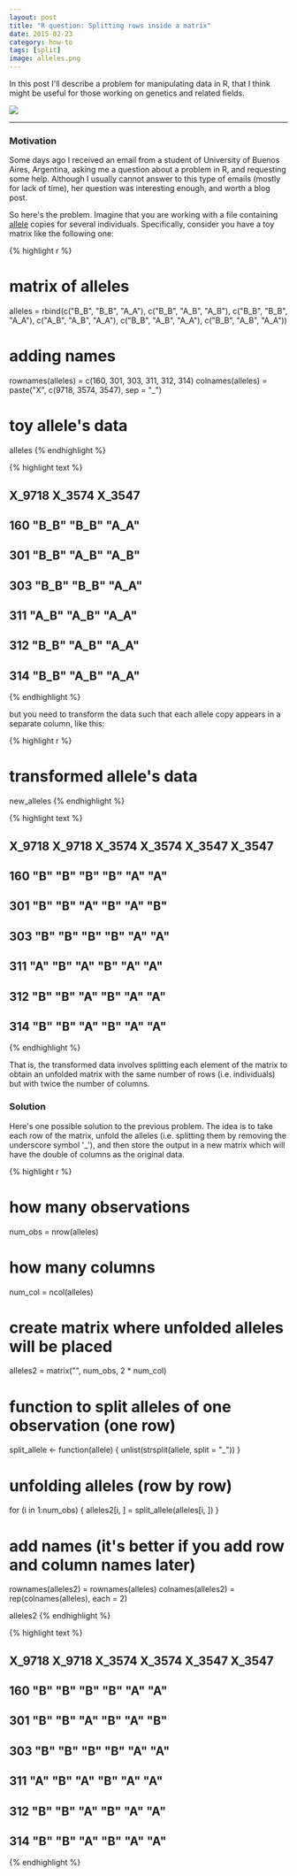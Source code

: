 ```yaml
---
layout: post
title: "R question: Splitting rows inside a matrix"
date: 2015-02-23
category: how-to
tags: [split]
image: alleles.png
---
```


In this post I'll describe a problem for manipulating data in R, that I think might be useful for those working on genetics and related fields.

<!--more-->

<img src="{{ site.url }}/images/blog/alleles.png">

<hr/>

### Motivation

Some days ago I received an email from a student of University of Buenos Aires, Argentina, asking me a question about a problem in R, and requesting some help. Although I usually cannot answer to this type of emails (mostly for lack of time), her question was interesting enough, and worth a blog post.

So here's the problem. Imagine that you are working with a file containing [allele](http://en.wikipedia.org/wiki/Allele) copies for several individuals. Specifically, consider you have a toy matrix like the following one:

{% highlight r %}
# matrix of alleles
alleles = rbind(c("B_B", "B_B", "A_A"), c("B_B", "A_B", "A_B"), c("B_B", "B_B", 
    "A_A"), c("A_B", "A_B", "A_A"), c("B_B", "A_B", "A_A"), c("B_B", "A_B", 
    "A_A"))

# adding names
rownames(alleles) = c(160, 301, 303, 311, 312, 314)
colnames(alleles) = paste("X", c(9718, 3574, 3547), sep = "_")

# toy allele's data
alleles
{% endhighlight %}



{% highlight text %}
##     X_9718 X_3574 X_3547
## 160 "B_B"  "B_B"  "A_A" 
## 301 "B_B"  "A_B"  "A_B" 
## 303 "B_B"  "B_B"  "A_A" 
## 311 "A_B"  "A_B"  "A_A" 
## 312 "B_B"  "A_B"  "A_A" 
## 314 "B_B"  "A_B"  "A_A"
{% endhighlight %}


but you need to transform the data such that each allele copy appears in a separate column, like this:




{% highlight r %}
# transformed allele's data
new_alleles
{% endhighlight %}



{% highlight text %}
##     X_9718 X_9718 X_3574 X_3574 X_3547 X_3547
## 160 "B"    "B"    "B"    "B"    "A"    "A"   
## 301 "B"    "B"    "A"    "B"    "A"    "B"   
## 303 "B"    "B"    "B"    "B"    "A"    "A"   
## 311 "A"    "B"    "A"    "B"    "A"    "A"   
## 312 "B"    "B"    "A"    "B"    "A"    "A"   
## 314 "B"    "B"    "A"    "B"    "A"    "A"
{% endhighlight %}


That is, the transformed data involves splitting each element of the matrix to obtain an unfolded matrix with the same number of rows (i.e. individuals) but with twice the number of columns.


### Solution

Here's one possible solution to the previous problem. The idea is to take each row of the matrix, unfold the alleles (i.e. splitting them by removing the underscore symbol '_'), and then store the output in a new matrix which will have the double of columns as the original data.


{% highlight r %}
# how many observations
num_obs = nrow(alleles)

# how many columns
num_col = ncol(alleles)

# create matrix where unfolded alleles will be placed
alleles2 = matrix("", num_obs, 2 * num_col)

# function to split alleles of one observation (one row)
split_allele <- function(allele) {
    unlist(strsplit(allele, split = "_"))
}

# unfolding alleles (row by row)
for (i in 1:num_obs) {
    alleles2[i, ] = split_allele(alleles[i, ])
}

# add names (it's better if you add row and column names later)
rownames(alleles2) = rownames(alleles)
colnames(alleles2) = rep(colnames(alleles), each = 2)

alleles2
{% endhighlight %}



{% highlight text %}
##     X_9718 X_9718 X_3574 X_3574 X_3547 X_3547
## 160 "B"    "B"    "B"    "B"    "A"    "A"   
## 301 "B"    "B"    "A"    "B"    "A"    "B"   
## 303 "B"    "B"    "B"    "B"    "A"    "A"   
## 311 "A"    "B"    "A"    "B"    "A"    "A"   
## 312 "B"    "B"    "A"    "B"    "A"    "A"   
## 314 "B"    "B"    "A"    "B"    "A"    "A"
{% endhighlight %}



